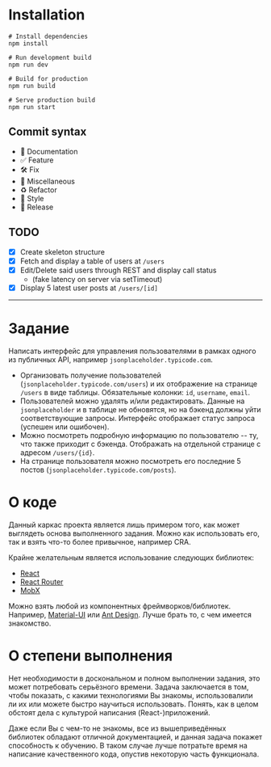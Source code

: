 # Installation

```shell
# Install dependencies
npm install

# Run development build
npm run dev

# Build for production
npm run build

# Serve production build
npm run start
```

## Commit syntax 

* :blue_book: Documentation
* :white_check_mark: Feature
* :hammer_and_wrench: Fix
* :corn: Miscellaneous
* :recycle: Refactor
* :art: Style
* :milky_way: Release

## TODO

- [X] Create skeleton structure
- [X] Fetch and display a table of users at `/users`
- [X] Edit/Delete said users through REST and display call status
    * (fake latency on server via setTimeout)
- [X] Display 5 latest user posts at `/users/[id]`

---

# Задание

Написать интерфейс для управления пользователями в рамках одного из публичных API,
например `jsonplaceholder.typicode.com`.

- Организовать получение пользователей (`jsonplaceholder.typicode.com/users`) и их отображение
  на странице `/users` в виде таблицы. Обязательные колонки: `id`, `username`, `email`.
- Пользователей можно удалять и/или редактировать. Данные на `jsonplaceholder` и в таблице не обновятся,
  но на бэкенд должны уйти соответствующие запросы. Интерфейс отображает статус запроса (успешен или ошибочен).
- Можно посмотреть подробную информацию по пользователю -- ту, что также приходит с бэкенда.
  Отображать на отдельной странице с адресом `/users/{id}`.
- На странице пользователя можно посмотреть его последние 5 постов (`jsonplaceholder.typicode.com/posts`).

# О коде

Данный каркас проекта является лишь примером того, как может выглядеть основа выполненного задания.
Можно как использовать его, так и взять что-то более привычное, например CRA.

Крайне желательным является использование следующих библиотек:

- [React](https://reactjs.org/)
- [React Router](https://reacttraining.com/react-router/)
- [MobX](https://mobx.js.org/)

Можно взять любой из компонентных фреймворков/библиотек.
Например, [Material-UI](https://material-ui.com/) или [Ant Design](https://ant.design/).
Лучше брать то, с чем имеется знакомство.

# О степени выполнения

Нет необходимости в доскональном и полном выполнении задания, это может потребовать серьёзного времени.
Задача заключается в том, чтобы показать, с какими технологиями Вы знакомы, использовалили ли их
или можете быстро научиться использовать. Понять, как в целом обстоят дела с культурой написания (React-)приложений.

Даже если Вы с чем-то не знакомы, все из вышеприведённых библиотек обладают отличной документацией,
и данная задача покажет способность к обучению. В таком случае лучше потратьте время на написание
качественного кода, опустив некоторую часть функционала.
